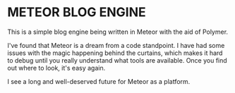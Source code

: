 METEOR BLOG ENGINE
=

This is a simple blog engine being written in Meteor with the aid of Polymer.

I've found that Meteor is a dream from a code standpoint.  I have had some issues with the magic happening behind the curtains, which makes it hard to debug until you really understand what tools are available.  Once you find out where to look, it's easy again.

I see a long and well-deserved future for Meteor as a platform.
